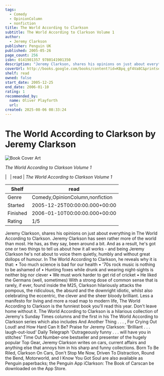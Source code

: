 ```yaml
---
tags:
  - Comedy
  - OpinionColumn
  - nonfiction
title: The World According to Clarkson
subtitle: The World According to Clarkson Volume 1
author:
  - Jeremy Clarkson
publisher: Penguin UK
published: 2005-05-26
page_count: 256
isbn: 0141901357 9780141901350
description: "Jeremy Clarkson, shares his opinions on just about everything in The World According to Clarkson. Jeremy Clarkson has seen rather more of the world than most. He has, as they say, been around a bit. And as a result, he's got one or two things to tell us about how it all works - and being Jeremy Clarkson he's not about to voice them quietly, humbly and without great dollops of humour. In The World According to Clarkson, he reveals why it is that: • Too much science is bad for our health • '70s rock music is nothing to be ashamed of • Hunting foxes while drunk and wearing night-sights is neither big nor clever • We must work harder to get rid of cricket • He liked the Germans (well, sometimes) With a strong dose of common sense that is rarely, if ever, found inside the M25, Clarkson hilariously attacks the pompous, the ridiculous, the absurd and the downright idiotic, whilst also celebrating the eccentric, the clever and the sheer bloody brilliant. Less a manifesto for living and more a road map to modern life, The World According to Clarkson is the funniest book you'll read this year. Don't leave home without it. The World According to Clarkson is a hilarious collection of Jeremy's Sunday Times columns and the first in his The World According to Clarkson series which also includes And Another Thing . . . , For Crying Out Loud! and How Hard Can It Be? Praise for Jeremy Clarkson: 'Brilliant . . . laugh-out-loud' Daily Telegraph 'Outrageously funny . . . will have you in stitches' Time Out Number-one bestseller and presenter of the hugely popular Top Gear, Jeremy Clarkson writes on cars, current affairs and anything else that annoys him in his sharp and funny collections. Born To Be Riled, Clarkson On Cars, Don't Stop Me Now, Driven To Distraction, Round the Bend, Motorworld, and I Know You Got Soul are also available as Penguin paperbacks; the Penguin App iClarkson: The Book of Carscan be downloaded on the App Store."
coverUrl: http://books.google.com/books/content?id=KBpq_gf4Va8C&printsec=frontcover&img=1&zoom=1&source=gbs_api
shelf: read
owned: false
start_date: 2005-12-25
end_date: 2006-01-10
rating: 1
recommended_by:
  name: Oliver Playforth
  url:
created: 2025-08-06 08:33:24
---
```


# The World According to Clarkson by Jeremy Clarkson

![Book Cover Art](http://books.google.com/books/content?id=KBpq_gf4Va8C&printsec=frontcover&img=1&zoom=1&source=gbs_api)

_The World According to Clarkson Volume 1_


| &nbsp; | read | _The World According to Clarkson Volume 1_

| Shelf | read |
| --- | --- |
| Genre | Comedy,OpinionColumn,nonfiction |
| Started | 2005-12-25T00:00:00.000+00:00 |
| Finished | 2006-01-10T00:00:00.000+00:00 |
| Rating | 1/5 |

Jeremy Clarkson, shares his opinions on just about everything in The World According to Clarkson. Jeremy Clarkson has seen rather more of the world than most. He has, as they say, been around a bit. And as a result, he's got one or two things to tell us about how it all works - and being Jeremy Clarkson he's not about to voice them quietly, humbly and without great dollops of humour. In The World According to Clarkson, he reveals why it is that: • Too much science is bad for our health • '70s rock music is nothing to be ashamed of • Hunting foxes while drunk and wearing night-sights is neither big nor clever • We must work harder to get rid of cricket • He liked the Germans (well, sometimes) With a strong dose of common sense that is rarely, if ever, found inside the M25, Clarkson hilariously attacks the pompous, the ridiculous, the absurd and the downright idiotic, whilst also celebrating the eccentric, the clever and the sheer bloody brilliant. Less a manifesto for living and more a road map to modern life, The World According to Clarkson is the funniest book you'll read this year. Don't leave home without it. The World According to Clarkson is a hilarious collection of Jeremy's Sunday Times columns and the first in his The World According to Clarkson series which also includes And Another Thing . . . , For Crying Out Loud! and How Hard Can It Be? Praise for Jeremy Clarkson: 'Brilliant . . . laugh-out-loud' Daily Telegraph 'Outrageously funny . . . will have you in stitches' Time Out Number-one bestseller and presenter of the hugely popular Top Gear, Jeremy Clarkson writes on cars, current affairs and anything else that annoys him in his sharp and funny collections. Born To Be Riled, Clarkson On Cars, Don't Stop Me Now, Driven To Distraction, Round the Bend, Motorworld, and I Know You Got Soul are also available as Penguin paperbacks; the Penguin App iClarkson: The Book of Carscan be downloaded on the App Store.

